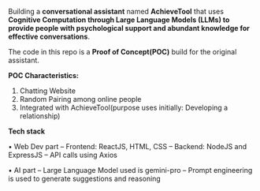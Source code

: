 Building a **conversational assistant** named **AchieveTool** that uses **Cognitive Computation through Large Language Models (LLMs) to provide people with psychological support and abundant knowledge for effective conversations**.

The code in this repo is a **Proof of Concept(POC)** build for the original assistant.

**POC Characteristics:**

1. Chatting Website
2. Random Pairing among online people
3. Integrated with AchieveTool(purpose uses initially: Developing a relationship)

**Tech stack**

• Web Dev part
  – Frontend: ReactJS, HTML, CSS
  – Backend: NodeJS and ExpressJS
  – API calls using Axios


• AI part
  – Large Language Model used is gemini-pro
  – Prompt engineering is used to generate suggestions and reasoning
